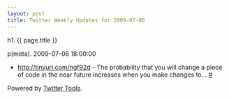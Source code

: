 ```yaml
---
layout: post
title: Twitter Weekly Updates for 2009-07-06
---
```


h1. {{ page.title }} 

p(meta). 2009-07-06 18:00:00

<ul class="aktt_tweet_digest">
	<li><a href="http://tinyurl.com/ngf92d" rel="nofollow">http://tinyurl.com/ngf92d</a> - The probability that you will change a piece of code in the near future increases when you make changes to... <a href="http://twitter.com/Joshua_C/statuses/2420039633">#</a></li>
</ul>
<p class="aktt_credit">Powered by <a href="http://alexking.org/projects/wordpress">Twitter Tools</a>.</p>